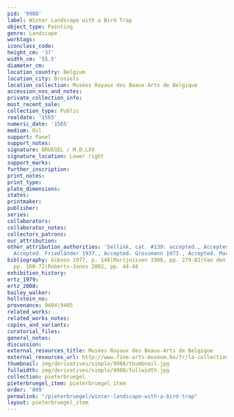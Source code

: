 ```yaml
---
pid: '9988'
label: Winter Landscape with a Bird Trap
object_type: Painting
genre: Landscape
worktags:
iconclass_code:
height_cm: '37'
width_cm: '55.5'
diameter_cm:
location_country: Belgium
location_city: Brussels
location_collection: Musées Royaux des Beaux-Arts de Belgique
accession_nos_and_notes:
private_collection_info:
most_recent_sale:
collection_type: Public
realdate: '1565'
numeric_date: '1565'
medium: Oil
support: Panel
support_notes:
signature: BRUEGEL / M.D.LXV
signature_location: Lower right
support_marks:
further_inscription:
print_notes:
print_type:
plate_dimensions:
states:
printmaker:
publisher:
series:
collaborators:
collaborator_notes:
collectors_patrons:
our_attribution:
other_attribution_authorities: 'Sellink, cat. #139: accepted., Accepted. Tolnay 1935.,
  Accepted. Friedländer 1937., Accepted. Grossmann 1973., Accepted. Marijnissen 1988.'
bibliography: Gibson 1977, p. 148|Marijnissen 1988, pp. 279-82|Van den Brink 2001-02,
  pp. 160-72|Roberts-Jones 2002, pp. 44-48
exhibition_history:
ertz_1979:
ertz_2008:
bailey_walker:
hollstein_no:
provenance: 9404|9405
related_works:
related_works_notes:
copies_and_variants:
curatorial_files:
general_notes:
discussion:
external_resources_title: Musées Royaux des Beaux-Arts de Belgique
external_resources_url: http://www.fine-arts-museum.be/fr/la-collection/pieter-i-bruegel-paysage-dhiver-avec-patineurs-et-trappe-aux-oiseaux
thumbnail: img/derivatives/simple/9988/thumbnail.jpg
fullwidth: img/derivatives/simple/9988/fullwidth.jpg
collection: pieterbruegel
pieterbruegel_item: pieterbruegel_item
order: '009'
permalink: "/pieterbruegel/winter-landscape-with-a-bird-trap"
layout: pieterbruegel_item
---
```

